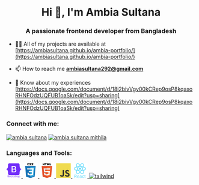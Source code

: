 <h1 align="center">Hi 👋, I'm Ambia Sultana</h1>
<h3 align="center">A passionate frontend developer from Bangladesh</h3>

- 👨‍💻 All of my projects are available at [https://ambiasultana.github.io/ambia-portfolio/](https://ambiasultana.github.io/ambia-portfolio/)

- 📫 How to reach me **ambiasultana292@gmail.com**

- 📄 Know about my experiences [https://docs.google.com/document/d/18i2bivVgv00kCRep9osP8kqaxoRHNFOdzUQFUB1oaSk/edit?usp=sharing](https://docs.google.com/document/d/18i2bivVgv00kCRep9osP8kqaxoRHNFOdzUQFUB1oaSk/edit?usp=sharing)

<h3 align="left">Connect with me:</h3>
<p align="left">
<a href="https://linkedin.com/in/ambia sultana" target="blank"><img align="center" src="https://raw.githubusercontent.com/rahuldkjain/github-profile-readme-generator/master/src/images/icons/Social/linked-in-alt.svg" alt="ambia sultana" height="30" width="40" /></a>
<a href="https://fb.com/ambia sultana mithila" target="blank"><img align="center" src="https://raw.githubusercontent.com/rahuldkjain/github-profile-readme-generator/master/src/images/icons/Social/facebook.svg" alt="ambia sultana mithila" height="30" width="40" /></a>
</p>

<h3 align="left">Languages and Tools:</h3>
<p align="left"> <a href="https://getbootstrap.com" target="_blank" rel="noreferrer"> <img src="https://raw.githubusercontent.com/devicons/devicon/master/icons/bootstrap/bootstrap-plain-wordmark.svg" alt="bootstrap" width="40" height="40"/> </a> <a href="https://www.w3schools.com/css/" target="_blank" rel="noreferrer"> <img src="https://raw.githubusercontent.com/devicons/devicon/master/icons/css3/css3-original-wordmark.svg" alt="css3" width="40" height="40"/> </a> <a href="https://www.w3.org/html/" target="_blank" rel="noreferrer"> <img src="https://raw.githubusercontent.com/devicons/devicon/master/icons/html5/html5-original-wordmark.svg" alt="html5" width="40" height="40"/> </a> <a href="https://developer.mozilla.org/en-US/docs/Web/JavaScript" target="_blank" rel="noreferrer"> <img src="https://raw.githubusercontent.com/devicons/devicon/master/icons/javascript/javascript-original.svg" alt="javascript" width="40" height="40"/> </a> <a href="https://reactjs.org/" target="_blank" rel="noreferrer"> <img src="https://raw.githubusercontent.com/devicons/devicon/master/icons/react/react-original-wordmark.svg" alt="react" width="40" height="40"/> </a> <a href="https://tailwindcss.com/" target="_blank" rel="noreferrer"> <img src="https://www.vectorlogo.zone/logos/tailwindcss/tailwindcss-icon.svg" alt="tailwind" width="40" height="40"/> </a> </p>
